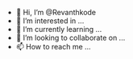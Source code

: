 - 👋 Hi, I’m @Revanthkode
- 👀 I’m interested in ...
- 🌱 I’m currently learning ...
- 💞️ I’m looking to collaborate on ...
- 📫 How to reach me ...

<!---
Revanthkode/Revanthkode is a ✨ special ✨ repository because its `README.md` (this file) appears on your GitHub profile.
You can click the Preview link to take a look at your changes.
--->
